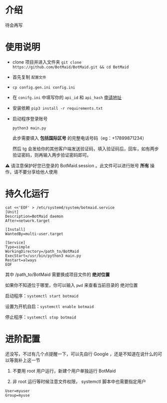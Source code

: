 # 介绍

待会再写

# 使用说明

- clone 项目并进入文件夹 `git clone https://github.com/BotMaid/BotMaid.git && cd BotMaid`

- 首先复制 `配置文件`

- `cp config.gen.ini config.ini`

- 在 `conifg.ini` 中填写你的 `api_id` 和 `api_hash` [申请地址](https://my.telegram.org/)

- 安装依赖 `pip3 install -r requirements.txt`

- 启动程序登录账号

  `python3 main.py`

  此步需要填入 **包括国际区号** 的完整电话号码（eg：+17899871234）

  然后 tg 会发给你的其他客户端发送验证码，填入验证码后，回车，如有两步验证密码，则再输入两步验证密码即可。

⚠️ 请注意保护好您已登录的 BotMaid.session 。此文件可以进行账号 **所有** 操作，请不要分享给他人使用

# 持久化运行

```shell
cat <<'EOF' > /etc/systemd/system/botmaid.service
[Unit]
Description=BotMaid daemon
After=network.target

[Install]
WantedBy=multi-user.target

[Service]
Type=simple
WorkingDirectory=/path_to/BotMaid
ExecStart=/usr/bin/python3 main.py
Restart=always
EOF
```

其中 /path_to/BotMaid 需要换成项目文件的 **绝对位置**

如果你不知道位于哪里，你可以输入 `pwd` 来查看当前目录的 绝对位置

启动程序：`systemctl start botmaid`

设置为开机自启：`systemctl enable botmaid`

停止程序：`systemctl stop botmaid`

# 进阶配置

还没写，不过有几个点提醒一下，可以先自行 Google ，还是不知道在说什么的可以等我补上这一节

1. 不要用 root 用户运行，新建个用户单独运行 BotMaid

2. 非 root 运行等时候注意文件权限， systemctl 脚本中也需要指定用户

```shell
User=myuser
Group=myuse
```

